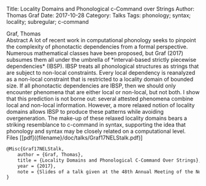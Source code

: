 Title: Locality Domains and Phonological c-Command over Strings
Author: Thomas Graf
Date: 2017-10-28
Category: Talks
Tags: phonology; syntax; locality; subregular; c-command

<div markdown class="authors">
Graf, Thomas
</div>

<div markdown class="abstract">
<span id="abstract-title">Abstract</span>
A lot of recent work in computational phonology seeks to pinpoint the complexity of phonotactic dependencies from a formal perspective. Numerous mathematical classes have been proposed, but Graf (2017) subsumes them all under the umbrella of *interval-based strictly piecewise dependencies* (IBSP). IBSP treats all phonological structures as strings that are subject to non-local constraints. Every local dependency is reanalyzed as a non-local constraint that is restricted to a locality domain of bounded size. If all phonotactic dependencies are IBSP, then we should only encounter phenomena that are either local or non-local, but not both. I show that this prediction is not borne out: several attested phenomena combine local and non-local information. However, a more relaxed notion of locality domains allows IBSP to produce these patterns while avoiding overgeneration. The make-up of these relaxed locality domains bears a striking resemblance to c-command in syntax, supporting the idea that phonology and syntax may be closely related on a computational level.
</div>

<div markdown class="files">
<span id="files-title">Files</span>
[[pdf]({filename}/doc/talks/Graf17NELStalk.pdf)]
</div>

~~~latex
@Misc{Graf17NELStalk,
    author = {Graf, Thomas},
    title = {Locality Domains and Phonological C-Command Over Strings},
    year = {2017},
    note = {Slides of a talk given at the 48th Annual Meeting of the North East Linguistic Society (NELS 48), October 27--29, University of Iceland, Reykjavík, Iceland}
}
~~~
